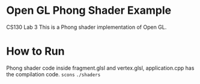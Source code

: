 # Open GL Phong Shader Example
CS130 Lab 3 This is a Phong shader implementation of Open GL.
# How to Run
Phong shader code inside fragment.glsl and vertex.glsl, application.cpp has the compilation code.
`
scons
`
`
./shaders
`
